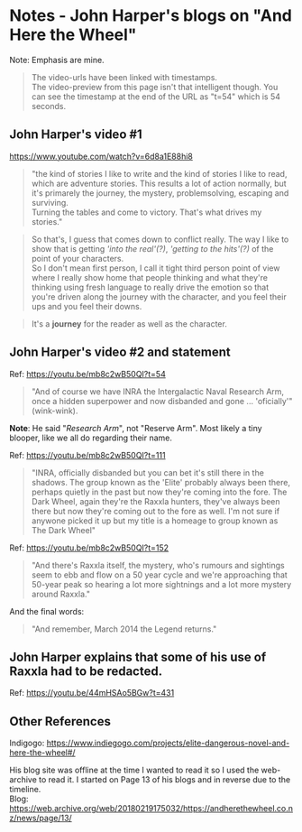 # Notes - John Harper's blogs on "And Here the Wheel"
Note: Emphasis are mine.

> The video-urls have been linked with timestamps.  
The video-preview from this page isn't that intelligent though. You can see the timestamp at the end of the URL as "t=54" which is 54 seconds.  

## John Harper's video #1
<https://www.youtube.com/watch?v=6d8a1E88hi8>  

> "the kind of stories I like to write and the kind of stories I like to read, which are
adventure stories. This results a lot of action normally, but it's primarely the journey, the mystery, problemsolving, escaping and surviving.  
Turning the tables and come to victory. That's what drives my stories."

> So that's, I guess that comes down to conflict really. The way I like to show that is getting _'into the real'(?)_, _'getting to the hits'(?)_ of the point of your characters.   
So I don't mean first person, I call it tight third person point of view where I really
show home that people thinking and what they're thinking using fresh language to really
drive the emotion so that you're driven along the journey with the character, and you feel
their ups and you feel their downs.  

> It's a **journey** for the reader as well as the character.  



## John Harper's video #2 and statement
Ref: <https://youtu.be/mb8c2wB50QI?t=54>  
> "And of course we have INRA the Intergalactic Naval Research Arm, once a hidden
superpower and now disbanded and gone ... 'oficially'" (wink-wink).  

**Note**: He said "_Research Arm_", not "Reserve Arm". Most likely a tiny blooper, like we all do regarding their name.

Ref: <https://youtu.be/mb8c2wB50QI?t=111>  
> "INRA, officially disbanded but you can bet it's still there in the shadows.
The group known as the 'Elite' probably always been there, perhaps quietly in the past
but now they're coming into the fore.
The Dark Wheel, again they're the Raxxla hunters, they've always been there but now
they're coming out to the fore as well. I'm not sure if anywone picked it up but 
my title is a homeage to group known as The Dark Wheel"

Ref: <https://youtu.be/mb8c2wB50QI?t=152>  

> "And there's Raxxla itself, the mystery, who's rumours and sightings seem to ebb and flow on a 50 year cycle and we're approaching that 50-year peak 
so hearing a lot more sightnings and a lot more mystery around Raxxla."

And the final words:
> "And remember, March 2014 the Legend returns."


## John Harper explains that some of his use of Raxxla had to be redacted.
Ref: <https://youtu.be/44mHSAo5BGw?t=431>  



## Other References
Indigogo: <https://www.indiegogo.com/projects/elite-dangerous-novel-and-here-the-wheel#/>  

His blog site was offline at the time I wanted to read it so I used the web-archive to read it. I started on Page 13 of his blogs and in reverse due to the timeline.  
Blog: <https://web.archive.org/web/20180219175032/https://andherethewheel.co.nz/news/page/13/>  
